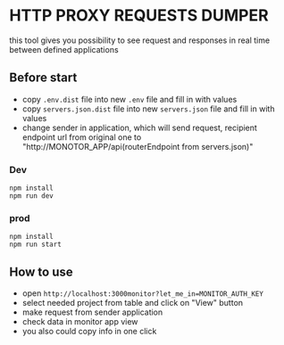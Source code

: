 # HTTP PROXY REQUESTS DUMPER

this tool gives you possibility to see request and responses in real time between defined applications

## Before start
- copy `.env.dist` file into new `.env` file and fill in with values 
- copy `servers.json.dist` file into new `servers.json` file and fill in with values
- change sender in application, which will send request, 
  recipient endpoint url from original one to "http://MONOTOR_APP/api(routerEndpoint from servers.json)"

### Dev
```
npm install 
npm run dev
```

### prod 
```
npm install 
npm run start
```

## How to use 
- open `http://localhost:3000monitor?let_me_in=MONITOR_AUTH_KEY`
- select needed project from table and click on "View" button
- make request from sender application 
- check data in monitor app view 
- you also could copy info in one click 
